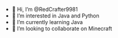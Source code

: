 - 👋 Hi, I’m @RedCrafter9981
- 👀 I’m interested in Java and Python
- 🌱 I’m currently learning Java
- 💞️ I’m looking to collaborate on Minecraft
